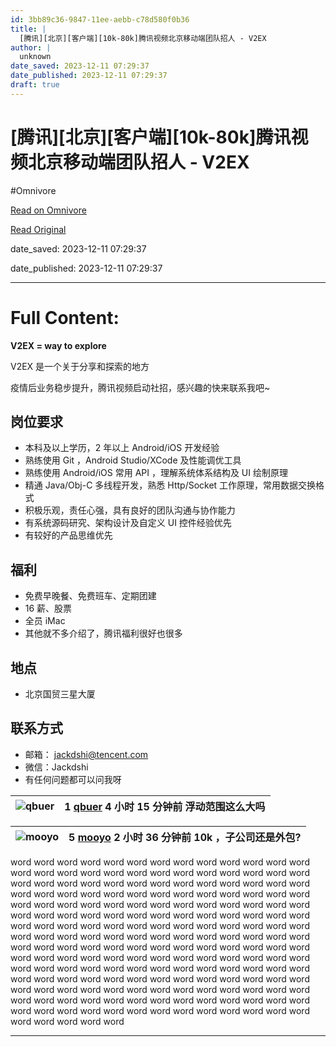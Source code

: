```yaml
---
id: 3bb89c36-9847-11ee-aebb-c78d580f0b36
title: |
  [腾讯][北京][客户端][10k-80k]腾讯视频北京移动端团队招人 - V2EX
author: |
  unknown
date_saved: 2023-12-11 07:29:37
date_published: 2023-12-11 07:29:37
draft: true
---
```


# [腾讯][北京][客户端][10k-80k]腾讯视频北京移动端团队招人 - V2EX
#Omnivore

[Read on Omnivore](https://omnivore.app/me/10-k-80-k-v-2-ex-18c59d59c94)

[Read Original](https://www.v2ex.com/t/999489)

date_saved: 2023-12-11 07:29:37

date_published: 2023-12-11 07:29:37

--- 

# Full Content: 

**V2EX = way to explore**

V2EX 是一个关于分享和探索的地方 

疫情后业务稳步提升，腾讯视频启动社招，感兴趣的快来联系我吧\~

## 岗位要求

* 本科及以上学历，2 年以上 Android/iOS 开发经验
* 熟练使用 Git ，Android Studio/XCode 及性能调优工具
* 熟练使用 Android/iOS 常用 API ，理解系统体系结构及 UI 绘制原理
* 精通 Java/Obj-C 多线程开发，熟悉 Http/Socket 工作原理，常用数据交换格式
* 积极乐观，责任心强，具有良好的团队沟通与协作能力
* 有系统源码研究、架构设计及自定义 UI 控件经验优先
* 有较好的产品思维优先

## 福利

* 免费早晚餐、免费班车、定期团建
* 16 薪、股票
* 全员 iMac
* 其他就不多介绍了，腾讯福利很好也很多

## 地点

* 北京国贸三星大厦

## 联系方式

* 邮箱： [jackdshi@tencent.com](mailto:jackdshi@tencent.com)
* 微信：Jackdshi
* 有任何问题都可以问我呀

| ![qbuer](https://proxy-prod.omnivore-image-cache.app/0x0,sn6SxbLGqXWigrTEQbf2BXV9cxNoY_Yu610fTOzd6G4E/https://cdn.v2ex.com/gravatar/2d36329ada12a8f02e97d7ab3f3d0c2e?s=48&d=retro) | 1 **[qbuer](https://www.v2ex.com/member/qbuer)** 4 小时 15 分钟前 浮动范围这么大吗 |
| ---------------------------------------------------------------------------------------------------------------------------------------------------------------------------------- | --------------------------------------------------------------------- |

| ![mooyo](https://proxy-prod.omnivore-image-cache.app/0x0,ssOrltwLGdBX0clXqODZuz9tkQT3RVk1QfnmRwTruHD4/https://cdn.v2ex.com/gravatar/326b525245435e15befb7f38bce37ba9?s=48&d=retro) | 5 **[mooyo](https://www.v2ex.com/member/mooyo)** 2 小时 36 分钟前 10k ，子公司还是外包? |
| ---------------------------------------------------------------------------------------------------------------------------------------------------------------------------------- | -------------------------------------------------------------------------- |

word word word word word word word word word word word word word word word word word word word word word word word word word word word word word word word word word word word word word word word word word word word word word word word word word word word word word word word word word word word word word word word word word word word word word word word word word word word word word word word word word word word word word word word word word word word word word word word word word word word word word word word word word word word word word word word word word word word word word word word word word word word word word word word word word word word word word word word word word word word word word word word word word word word word word word word word word word word word word word word word word word word word word word word word word word word word word word word word word word word word word word word word word word word word word word word word word word word word word word word word

---

